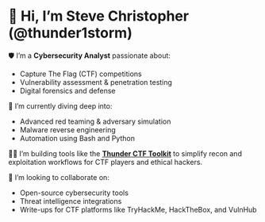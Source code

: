 # 👋 Hi, I’m Steve Christopher (@thunder1storm)

🛡️ I’m a **Cybersecurity Analyst** passionate about:
- Capture The Flag (CTF) competitions  
- Vulnerability assessment & penetration testing  
- Digital forensics and defense  

🌱 I’m currently diving deep into:
- Advanced red teaming & adversary simulation  
- Malware reverse engineering  
- Automation using Bash and Python  

👨‍💻 I’m building tools like the **[Thunder CTF Toolkit](https://github.com/thunder1storm/thunder-ctf-toolkit)** to simplify recon and exploitation workflows for CTF players and ethical hackers.

💞️ I’m looking to collaborate on:
- Open-source cybersecurity tools  
- Threat intelligence integrations  
- Write-ups for CTF platforms like TryHackMe, HackTheBox, and VulnHub  

